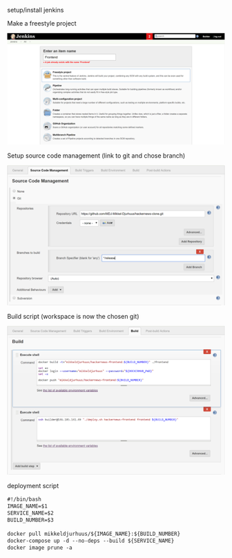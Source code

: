 setup/install jenkins

Make a freestyle project

![create a new project](./jenkins-freestyle-project.PNG)

Setup source code management (link to git and chose branch)

![setup git](./jenkins-source-code-management.PNG)

Build script (workspace is now the chosen git)

![build script](./jenkins-build.PNG)

deployment script
```
#!/bin/bash
IMAGE_NAME=$1
SERVICE_NAME=$2
BUILD_NUMBER=$3

docker pull mikkeldjurhuus/${IMAGE_NAME}:${BUILD_NUMBER}
docker-compose up -d --no-deps --build ${SERVICE_NAME}
docker image prune -a
```

